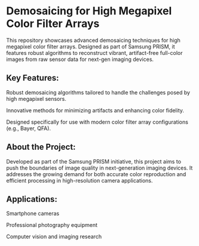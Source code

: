 # Demosaicing for High Megapixel Color Filter Arrays
This repository showcases advanced demosaicing techniques for high megapixel color filter arrays. Designed as part of Samsung PRISM, it features robust algorithms to reconstruct vibrant, artifact-free full-color images from raw sensor data for next-gen imaging devices.


## Key Features:
Robust demosaicing algorithms tailored to handle the challenges posed by high megapixel sensors.

Innovative methods for minimizing artifacts and enhancing color fidelity.

Designed specifically for use with modern color filter array configurations (e.g., Bayer, QFA).

## About the Project:
Developed as part of the Samsung PRISM initiative, this project aims to push the boundaries of image quality in next-generation imaging devices. It addresses the growing demand for both accurate color reproduction and efficient processing in high-resolution camera applications.

## Applications:
Smartphone cameras

Professional photography equipment

Computer vision and imaging research
